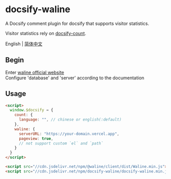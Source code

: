# docsify-waline

A Docsify comment plugin for docsify that supports visitor statistics.

Visitor statistics rely on [docsify-count](https://github.com/827652549/docsify-count).

English | [简体中文](./README.zh-CN.md)

## Begin

Enter [waline official website](https://waline.js.org/en/guide/get-started.html)  
Configure 'database' and 'server' according to the documentation

## Usage

```html
<script>
  window.$docsify = {
    count: {
      language: "", // chinese or english(:default)
    },
    waline: {
      serverURL: "https://your-domain.vercel.app",
      pageview: true,
      // not support custom `el` and `path`
    }
  }
</script>

<script src="//cdn.jsdelivr.net/npm/@waline/client/dist/Waline.min.js"></script>
<script src="//cdn.jsdelivr.net/npm/docsify-waline/docsify-waline.min.js"></script>
```
